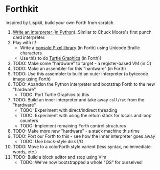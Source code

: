 # Forthkit

Inspired by Lispkit, build your own Forth from scratch.

1) [Write an interpreter (in Python)](./interpreter/). Similar to Chuck Moore's first punch card interpreter.
2) Play with it!
    * Write a [console Pixel library](./library/pixels/) (in Forth) using Unicode Braille characters
    * Use this to do [Turtle Graphics](./library/turtle/) (in Forth)!
3) TODO: Make some "hardware" to target - a register-based VM (in C)
4) TODO: Make an assembler for this "hardware" (in Forth)
5) TODO: Use this assembler to build an outer interpreter (a bytecode image using Forth)
6) TODO: Abandon the Python interpreter and bootstrap Forth to the new "hardware"
    * TODO: Port Turtle Graphics to this
7) TODO: Build an inner interpreter and take away `call`/`ret` from the "hardware"
    * TODO: Experiment with direct/indirect threading
    * TODO: Experiment with using the return stack for locals and loop counters
    * TODO: Implement remaining Forth control structures
8) TODO: Make more new "hardware" - a stack machine this time
9) TODO: Port our Forth to this - see how the inner interpreter goes away
    * TODO: Use block-style disk I/O
10) TODO: Move to a colorForth style varient (less syntax, no immediate words, etc.)
11) TODO: Build a block editor and stop using Vim
    * TODO: We've now bootstrapped a whole "OS" for ourselves!
